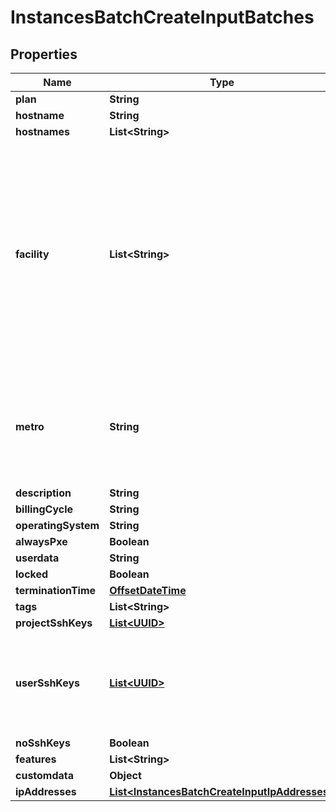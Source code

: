 
# InstancesBatchCreateInputBatches

## Properties
Name | Type | Description | Notes
------------ | ------------- | ------------- | -------------
**plan** | **String** |  |  [optional]
**hostname** | **String** |  |  [optional]
**hostnames** | **List&lt;String&gt;** |  |  [optional]
**facility** | **List&lt;String&gt;** | Array of facility codes the batch can use for provisioning. This param also takes a string if you want the batch to be fulfilled in only one facility. Cannot be set if the metro is already set. |  [optional]
**metro** | **String** | The metro ID or code the batch can use for provisioning. Cannot be set if the facility is already set. |  [optional]
**description** | **String** |  |  [optional]
**billingCycle** | **String** |  |  [optional]
**operatingSystem** | **String** |  |  [optional]
**alwaysPxe** | **Boolean** |  |  [optional]
**userdata** | **String** |  |  [optional]
**locked** | **Boolean** |  |  [optional]
**terminationTime** | [**OffsetDateTime**](OffsetDateTime.md) |  |  [optional]
**tags** | **List&lt;String&gt;** |  |  [optional]
**projectSshKeys** | [**List&lt;UUID&gt;**](UUID.md) |  |  [optional]
**userSshKeys** | [**List&lt;UUID&gt;**](UUID.md) | The UUIDs of users whose SSH keys should be included on the provisioned device. |  [optional]
**noSshKeys** | **Boolean** |  |  [optional]
**features** | **List&lt;String&gt;** |  |  [optional]
**customdata** | **Object** |  |  [optional]
**ipAddresses** | [**List&lt;InstancesBatchCreateInputIpAddresses&gt;**](InstancesBatchCreateInputIpAddresses.md) |  |  [optional]



